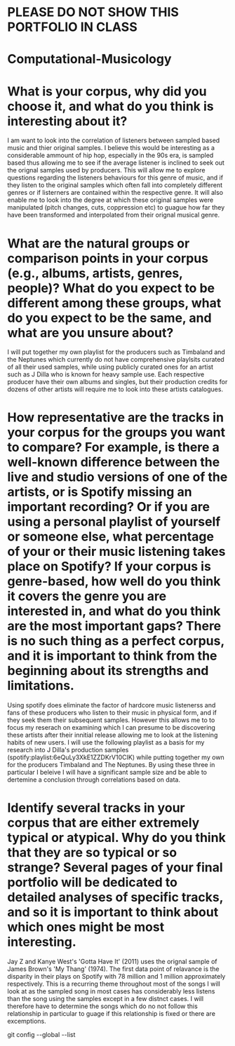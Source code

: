 # PLEASE DO NOT SHOW THIS PORTFOLIO IN CLASS 
# Computational-Musicology
# What is your corpus, why did you choose it, and what do you think is interesting about it?
I am want to look into the correlation of listeners between sampled based music and thier original samples. I believe this would be interesting as a considerable ammount of hip hop,
especially in the 90s era, is sampled based thus allowing me to see if the average listener is inclined to seek out the orignal samples used by producers. This will allow me to explore questions
regarding the listeners behaviours for this genre of music, and if they listen to the original samples which often fall into completely different genres or if listerners are contained within the
respective genre. It will also enable me to look into the degree at which these original samples were manipulated (pitch changes, cuts, coppression etc) to guague how far they have been 
transformed and interpolated from their orignal musical genre. 
# What are the natural groups or comparison points in your corpus (e.g., albums, artists, genres, people)? What do you expect to be different among these groups, what do you expect to be the same, and what are you unsure about?
I will put together my own playlist for the producers such as Timbaland and the Neptunes which currently do not have comprehensive playlsits curated of all their used samples, while using 
publicly curated ones for an artist such as J Dilla who is known for heavy sample use. Each respective producer have their own albums and singles, but their production credits for dozens of 
other artists will require me to look into these artists catalogues. 
# How representative are the tracks in your corpus for the groups you want to compare? For example, is there a well-known difference between the live and studio versions of one of the artists, or is Spotify missing an important recording? Or if you are using a personal playlist of yourself or someone else, what percentage of your or their music listening takes place on Spotify? If your corpus is genre-based, how well do you think it covers the genre you are interested in, and what do you think are the most important gaps? There is no such thing as a perfect corpus, and it is important to think from the beginning about its strengths and limitations.
Using spotify does eliminate the factor of hardcore music listenerss and fans of these producers who listen to their music in physical form, and if they seek them their subsequent samples. 
However this allows me to to focus my reserach on examining which I can presume to be discovering these artists after their innitial release allowing me to look at the listening habits of new 
users.  I will use the following playlist as a basis for my research into J Dilla's production samples (spotify:playlist:6eQuLy3XkE1ZZDKrV10CIK) while putting together my own for the producers 
Timbaland and The Neptunes. By using these three in particular I beleive I will have a significant sample size and be able to dertemine a conclusion through correlations based on data.  
# Identify several tracks in your corpus that are either extremely typical or atypical. Why do you think that they are so typical or so strange? Several pages of your final portfolio will be dedicated to detailed analyses of specific tracks, and so it is important to think about which ones might be most interesting.
Jay Z and Kanye West's 'Gotta Have It' (2011) uses the orignal sample of James Brown's 'My Thang' (1974). The first data point of relavance is the disparity in their plays on Spotify with 78 
million and 1 million approximately respectively. This is a recurring theme throughout most of the songs I will look at as the sampled song in most cases has considerably less listens than the 
song using the samples except in a few distnct cases. I will therefore have to determine the songs which do no not follow this relationship in particular to guage if this relationship is fixed 
or there are excemptions. 

git config --global --list 